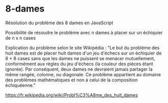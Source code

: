 # 8-dames
Résolution du problème des 8 dames en JavaScript

Possibilité de résoudre le problème avec n dames à placer sur un échiquier de n x n cases

Explication du problème selon le site Wikipédia :
"Le but du problème des huit dames est de placer huit dames d'un jeu d'échecs sur un échiquier de 8 × 8 cases sans que les dames ne puissent se menacer mutuellement, conformément aux règles du jeu d'échecs (la couleur des pièces étant ignorée). Par conséquent, deux dames ne devraient jamais partager la même rangée, colonne, ou diagonale. Ce problème appartient au domaine des problèmes mathématiques et non à celui de la composition échiquéenne."

https://fr.wikipedia.org/wiki/Probl%C3%A8me_des_huit_dames
